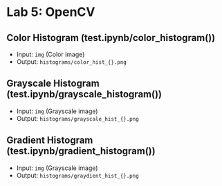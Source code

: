 # Lab 5: OpenCV

## Color Histogram (test.ipynb/color_histogram())

* Input: `img` (Color image)
* Output: `histograms/color_hist_{}.png`

## Grayscale Histogram (test.ipynb/grayscale_histogram())

* Input: `img` (Grayscale image)
* Output: `histograms/grayscale_hist_{}.png`

## Gradient Histogram (test.ipynb/gradient_histogram())

* Input: `img` (Grayscale image)
* Output: `histograms/graydient_hist_{}.png`
